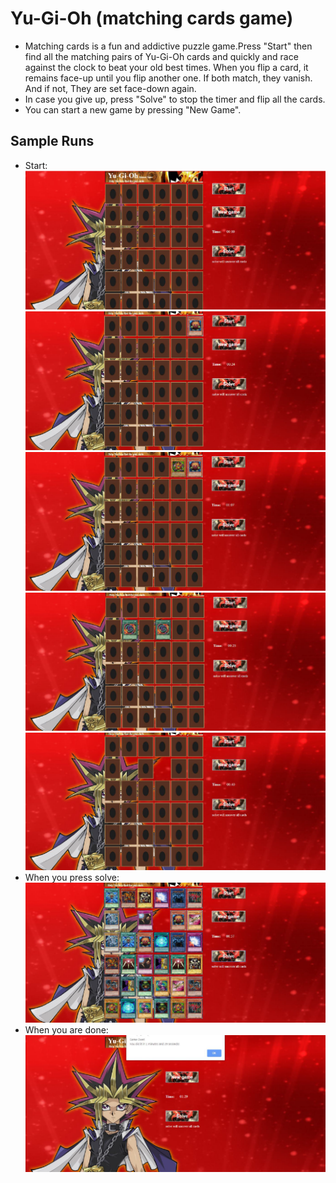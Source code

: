 # Yu-Gi-Oh (matching cards game)  

- Matching cards is a fun and addictive puzzle game.Press "Start" then find all the matching pairs of Yu-Gi-Oh cards and quickly and race against the clock to beat your old best times. When you flip a card, it remains face-up until you flip another one. If both match, they vanish. And if not, They are set face-down again.  
- In case you give up, press "Solve" to stop the timer and flip all the cards.  
- You can start a new game by pressing "New Game".  

## Sample Runs  

- Start:  
![pic](res/picture1.png)  
![pic](res/picture2.png)  
![pic](res/picture3.png)  
![pic](res/picture4.png)  
![pic](res/picture5.png)  
- When you press solve:
![pic](res/picture6.png)  
- When you are done:
![pic](res/picture7.png)  
